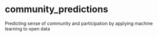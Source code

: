 # community_predictions
Predicting sense of community and participation by applying machine learning to open data
